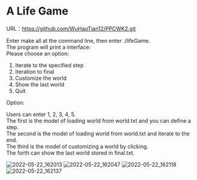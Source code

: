 # A Life Game


URL：https://github.com/WuHaoTian12/PPCWK2.git  
  
Enter make all at the command line, then enter ./lifeGame.  
The program will print a interface:  
Please choose an option:   
  
1. Iterate to the specified step  
2. Iteration to final  
3. Customize the world  
4. Show the last world  
5. Quit 
   
Option:  
  
Users can enter 1, 2, 3, 4, 5.  
The first is the model of loading world from world.txt and you can define a step.  
The second is the model of loading world from world.txt and iterate to the end.  
The third is the model of customizing a world by clicking.  
The forth can show the last world stored in final.txt.  


![2022-05-22_162013](https://user-images.githubusercontent.com/101766788/169685585-11f86277-3aeb-4bd8-9b62-fd1ac55b0a44.png)
![2022-05-22_162047](https://user-images.githubusercontent.com/101766788/169685590-a446f2c4-5882-4f37-914a-647ef12d6b9a.png)
![2022-05-22_162118](https://user-images.githubusercontent.com/101766788/169685592-1625c7e4-f446-4ecd-8d10-1663b1b685e1.png)
![2022-05-22_162137](https://user-images.githubusercontent.com/101766788/169685594-ba4cea86-940b-48fe-a9d7-714216277d3f.png)

